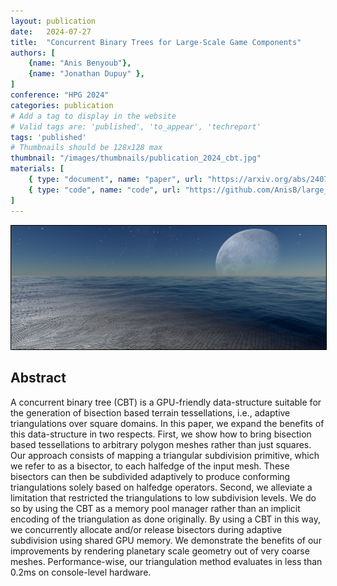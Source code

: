 ```yaml
---
layout: publication
date:   2024-07-27
title:  "Concurrent Binary Trees for Large-Scale Game Components"
authors: [
    {name: "Anis Benyoub"},
    {name: "Jonathan Dupuy" },
]
conference: "HPG 2024"
categories: publication
# Add a tag to display in the website
# Valid tags are: 'published', 'to_appear', 'techreport'
tags: 'published'
# Thumbnails should be 128x128 max
thumbnail: "/images/thumbnails/publication_2024_cbt.jpg"
materials: [
    { type: "document", name: "paper", url: "https://arxiv.org/abs/2407.02215" },
    { type: "code", name: "code", url: "https://github.com/AnisB/large_cbt" }
]
---
```


<div style="display:flex; justify-content: space-evenly;">
    <div style="position:relative; width:100%;">
        <img style="width:100%; border:solid 1px black;" src="/images/posts/2024-publication-cbt/cbt-teaser.jpg">
    </div>
</div>

## Abstract

A concurrent binary tree (CBT) is a GPU-friendly data-structure suitable for the generation of bisection based terrain tessellations, i.e., adaptive triangulations over square domains. In this paper, we expand the benefits of this data-structure in two respects. First, we show how to bring bisection based tessellations to arbitrary polygon meshes rather than just squares. Our approach consists of mapping a triangular subdivision primitive, which we refer to as a bisector, to each halfedge of the input mesh. These bisectors can then be subdivided adaptively to produce conforming triangulations solely based on halfedge operators. Second, we alleviate a limitation that restricted the triangulations to low subdivision levels. We do so by using the CBT as a memory pool manager rather than an implicit encoding of the triangulation as done originally. By using a CBT in this way, we concurrently allocate and/or release bisectors during adaptive subdivision using shared GPU memory. We demonstrate the benefits of our improvements by rendering planetary scale geometry out of very coarse meshes. Performance-wise, our triangulation method evaluates in less than 0.2ms on console-level hardware. 
